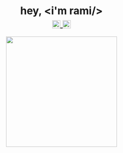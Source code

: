 <h1 align="center">
  <b>hey, &lt;i'm rami/&gt;
    </br>
  
<a href="https://open.spotify.com/user/t3nt?si=b6b62cc3c2c54a6b">
  <img align="center" alt="my Spotify" width="22px" src="https://upload.wikimedia.org/wikipedia/commons/thumb/1/19/Spotify_logo_without_text.svg/768px-Spotify_logo_without_text.svg.png" />
</a>


<a href="https://www.linkedin.com/in/rami-ballalou/">
  <img align="center" alt="Abhishek's LinkedIN" width="22px" src="https://raw.githubusercontent.com/peterthehan/peterthehan/master/assets/linkedin.svg" />
</a>

</h1>

<div align="center">                                                                                                                                       
<img src="https://64.media.tumblr.com/51d98865d8113e0e00943bf52b85fce5/tumblr_pwtjfx2HE51vpvdbgo1_500.gifv" width="300px">
  

</div>
